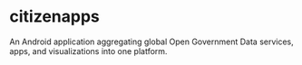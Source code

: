 # citizenapps
An Android application aggregating global Open Government Data services, apps, and visualizations into one platform.
